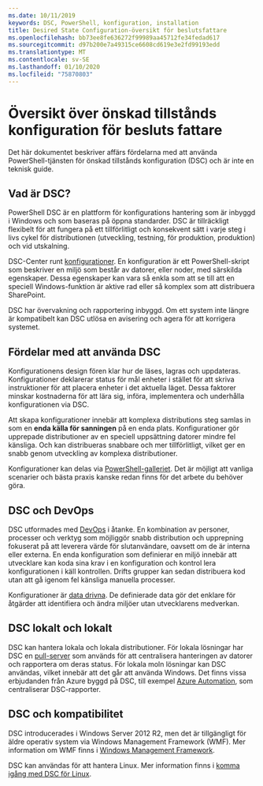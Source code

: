 ```yaml
---
ms.date: 10/11/2019
keywords: DSC, PowerShell, konfiguration, installation
title: Desired State Configuration-översikt för beslutsfattare
ms.openlocfilehash: bb73ee8fe636272f99989aa45712fe34fedad617
ms.sourcegitcommit: d97b200e7a49315ce6608cd619e3e2fd99193edd
ms.translationtype: MT
ms.contentlocale: sv-SE
ms.lasthandoff: 01/10/2020
ms.locfileid: "75870803"
---
```

# <a name="desired-state-configuration-overview-for-decision-makers"></a>Översikt över önskad tillstånds konfiguration för besluts fattare

Det här dokumentet beskriver affärs fördelarna med att använda PowerShell-tjänsten för önskad tillstånds konfiguration (DSC) och är inte en teknisk guide.

## <a name="what-is-dsc"></a>Vad är DSC?

PowerShell DSC är en plattform för konfigurations hantering som är inbyggd i Windows och som baseras på öppna standarder. DSC är tillräckligt flexibelt för att fungera på ett tillförlitligt och konsekvent sätt i varje steg i livs cykel för distributionen (utveckling, testning, för produktion, produktion) och vid utskalning.

DSC-Center runt [konfigurationer](../configurations/configurations.md). En konfiguration är ett PowerShell-skript som beskriver en miljö som består av datorer, eller noder, med särskilda egenskaper. Dessa egenskaper kan vara så enkla som att se till att en speciell Windows-funktion är aktive rad eller så komplex som att distribuera SharePoint.

DSC har övervakning och rapportering inbyggd. Om ett system inte längre är kompatibelt kan DSC utlösa en avisering och agera för att korrigera systemet.

## <a name="benefits-of-using-dsc"></a>Fördelar med att använda DSC

Konfigurationens design fören klar hur de läses, lagras och uppdateras. Konfigurationer deklarerar status för mål enheter i stället för att skriva instruktioner för att placera enheter i det aktuella läget. Dessa faktorer minskar kostnaderna för att lära sig, införa, implementera och underhålla konfigurationen via DSC.

Att skapa konfigurationer innebär att komplexa distributions steg samlas in som en **enda källa för sanningen** på en enda plats. Konfigurationer gör upprepade distributioner av en speciell uppsättning datorer mindre fel känsliga. Och kan distribueras snabbare och mer tillförlitligt, vilket ger en snabb genom utveckling av komplexa distributioner.

Konfigurationer kan delas via [PowerShell-galleriet](https://powershellgallery.com). Det är möjligt att vanliga scenarier och bästa praxis kanske redan finns för det arbete du behöver göra.

## <a name="dsc-and-devops"></a>DSC och DevOps

DSC utformades med [DevOps](/archive/blogs/ashleymcglone/devops-for-n00bs-ie-windows-people-like-me) i åtanke. En kombination av personer, processer och verktyg som möjliggör snabb distribution och upprepning fokuserat på att leverera värde för slutanvändare, oavsett om de är interna eller externa. En enda konfiguration som definierar en miljö innebär att utvecklare kan koda sina krav i en konfiguration och kontrol lera konfigurationen i käll kontrollen. Drifts grupper kan sedan distribuera kod utan att gå igenom fel känsliga manuella processer.

Konfigurationer är [data drivna](../configurations/configData.md). De definierade data gör det enklare för åtgärder att identifiera och ändra miljöer utan utvecklarens medverkan.

## <a name="dsc-on-premises-and-off-premises"></a>DSC lokalt och lokalt

DSC kan hantera lokala och lokala distributioner. För lokala lösningar har DSC en [pull-server](../pull-server/pullServer.md) som används för att centralisera hanteringen av datorer och rapportera om deras status. För lokala moln lösningar kan DSC användas, vilket innebär att det går att använda Windows.
Det finns vissa erbjudanden från Azure byggd på DSC, till exempel [Azure Automation](/azure/automation), som centraliserar DSC-rapporter.

## <a name="dsc-and-compatibility"></a>DSC och kompatibilitet

DSC introducerades i Windows Server 2012 R2, men det är tillgängligt för äldre operativ system via Windows Management Framework (WMF). Mer information om WMF finns i [Windows Management Framework](/powershell/scripting/wmf/overview).

DSC kan användas för att hantera Linux. Mer information finns i [komma igång med DSC för Linux](../getting-started/lnxGettingStarted.md).
